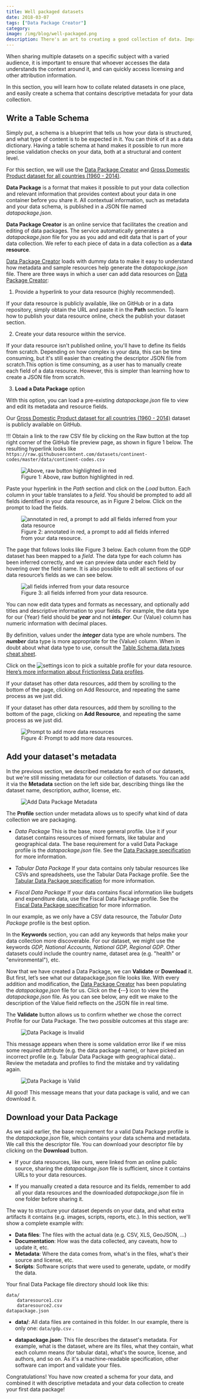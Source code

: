 ```yaml
---
title: Well packaged datasets
date: 2018-03-07
tags: ["Data Package Creator"]
category: 
image: /img/blog/well-packaged.png
description: There's an art to creating a good collection of data. Improve the quality of your datasets; making use of schemas, metadata, and data packages.
---
```


When sharing multiple datasets on a specific subject with a varied audience, it is important to ensure that whoever accesses the data understands the context around it, and can quickly access licensing and other attribution information.

In this section, you will learn how to collate related datasets in one place, and easily create a schema that contains descriptive metadata for your data collection.

## Write a Table Schema

Simply put, a schema is a blueprint that tells us how your data is structured, and what type of content is to be expected in it. You can think of it as a data dictionary. Having a table schema at hand makes it possible to run more precise validation checks on your data, both at a structural and content level.

For this section, we will use the [Data Package Creator](https://create.frictionlessdata.io) and [Gross Domestic Product dataset for all countries (1960 - 2014)](http://datahub.io/core/gdp).

**Data Package** is a format that makes it possible to put your data collection and relevant information that provides context about your data in one container before you share it. All contextual information, such as metadata and your data schema, is published in a JSON file named *datapackage.json*.

**Data Package Creator** is an online service that facilitates the creation and editing of data packages. The service automatically generates a *datapackage.json* file for you as you add and edit data that is part of your data collection. We refer to each piece of data in a data collection as a **data resource**.

[Data Package Creator](https://create.frictionlessdata.io) loads with dummy data to make it easy to understand how metadata and sample resources help generate the *datapackage.json* file. There are three ways in which a user can add data resources on [Data Package Creator](https://create.frictionlessdata.io):

1. Provide a hyperlink to your data resource (highly recommended).

  If your data resource is publicly available, like on GitHub or in a data repository, simply obtain the URL and paste it in the **Path** section. To learn how to publish your data resource online, check the publish your dataset section.

2. Create your data resource within the service.

  If your data resource isn't published online, you'll have to define its fields from scratch. Depending on how complex is your data, this can be time consuming, but it's still easier than creating the descriptor JSON file from scratch.This option is time consuming, as a user has to manually create each field of a data resource. However, this is simpler than learning how to create a JSON file from scratch.

3. **Load a Data Package** option

  With this option, you can load a pre-existing *datapackage.json* file to view and edit its metadata and resource fields.

Our [Gross Domestic Product dataset for all countries (1960 - 2014)](https://github.com/frictionlessdata/example-data-packages/blob/master/gross-domestic-product-all/data/gdp.csv) dataset is publicly available on GitHub.

!!! Obtain a link to the raw CSV file by clicking on the Raw button at the top right corner of the GitHub file preview page, as shown in figure 1 below. The resulting hyperlink looks like `https://raw.githubusercontent.com/datasets/continent-codes/master/data/continent-codes.csv`

<figure>
  <img src="./figure-1.png" alt="Above, raw button highlighted in red">
  <figcaption>
    Figure 1: Above, raw button highlighted in red.
  </figcaption>
</figure>

Paste your hyperlink in the *Path* section and click on the *Load* button. Each column in your table translates to a *field*. You should be prompted to add all fields identified in your data resource, as in Figure 2 below. Click on the prompt to load the fields.

<figure>
  <img src="./figure-2.png" alt="annotated in red, a prompt to add all fields inferred from your data resource">
  <figcaption>
    Figure 2: annotated in red, a prompt to add all fields inferred from your data resource.
  </figcaption>
</figure>

The page that follows looks like Figure 3 below. Each column from the GDP dataset has been mapped to a *field*. The data type for each column has been inferred correctly, and we can preview data under each field by hovering over the field name. It is also possible to edit all sections of our data resource’s fields as we can see below.

<figure>
  <img src="./figure-3.png" alt="all fields inferred from your data resource">
  <figcaption>
    Figure 3: all fields inferred from your data resource.
  </figcaption>
</figure>

You can now edit data types and formats as necessary, and optionally add titles and descriptive information to your fields. For example, the data type for our {Year} field should be ***year*** and not ***integer***. Our {Value} column has numeric information with decimal places.

By definition, values under the ***integer*** data type are whole numbers. The ***number*** data type is more appropriate for the {Value} column. When in doubt about what data type to use, consult the [Table Schema data types cheat sheet](https://specs.frictionlessdata.io/table-schema/#types-and-formats).

Click on the ![settings](./settings.png) icon to pick a suitable profile for your data resource. [Here’s more information about Frictionless Data profiles](https://specs.frictionlessdata.io/profiles/).

If your dataset has other data resources, add them by scrolling to the bottom of the page, clicking on Add Resource, and repeating the same process as we just did.

If your dataset has other data resources, add them by scrolling to the bottom of the page, clicking on **Add Resource**, and repeating the same process as we just did.

<figure>
  <img src="./figure-4.png" alt="Prompt to add more data resources">
  <figcaption>
    Figure 4: Prompt to add more data resources.
  </figcaption>
</figure>

## Add your dataset's metadata

In the previous section, we described metadata for each of our datasets, but we're still missing metadata for our collection of datasets. You can add it via the **Metadata** section on the left side bar, describing things like the dataset name, description, author, license, etc.

<figure>
  <img src="./figure-5.png" alt="Add Data Package Metadata ">
</figure>

The **Profile** section under metadata allows us to specify what kind of data collection we are packaging.
* *Data Package*
This is the base, more general profile. Use it if your dataset contains resources of mixed formats, like tabular and geographical data. The base requirement for a valid Data Package profile is the *datapackage.json* file. See the [Data Package specification](https://specs.frictionlessdata.io/data-package/) for more information.

* *Tabular Data Package*
If your data contains only tabular resources like CSVs and spreadsheets, use the Tabular Data Package profile. See the [Tabular Data Package specification](https://specs.frictionlessdata.io/tabular-data-package/) for more information.
* *Fiscal Data Package*
If your data contains fiscal information like budgets and expenditure data, use the  Fiscal Data Package profile. See the [Fiscal Data Package specification](https://specs.frictionlessdata.io/fiscal-data-package/) for more information.

In our example, as we only have a CSV data resource, the *Tabular Data Package* profile is the best option.

In the **Keywords** section, you can add any keywords that helps make your data collection more discoverable. For our dataset, we might use the keywords *GDP, National Accounts, National GDP, Regional GDP*. Other datasets could include the country name, dataset area (e.g. "health" or "environmental"), etc.

Now that we have created a Data Package, we can **Validate** or **Download** it. But first, let’s see what our datapackage.json file looks like. With every addition and modification, the [Data Package Creator](https://create.frictionlessdata.io) has been populating the *datapackage.json* file for us. Click on the **{···}** icon to view the *datapackage.json* file. As you can see below, any edit we make to the description of the Value field reflects on the JSON file in real time.

The **Validate** button allows us to confirm whether we chose the correct Profile for our Data Package. The two possible outcomes at this stage are:

<figure>
  <img src="./figure-6.png" alt="Data Package is Invalid">
</figure>

This message appears when there is some validation error like if we miss some required attribute (e.g. the data package name), or have picked an incorrect profile (e.g. Tabular Data Package with geographical data).. Review the metadata and profiles to find the mistake and try validating again.

<figure>
  <img src="./figure-7.png" alt="Data Package is Valid">
</figure>

All good! This message means that your data package is valid, and we can download it.

## Download your Data Package

As we said earlier, the base requirement for a valid Data Package profile is the *datapackage.json* file, which contains your data schema and metadata. We call this the descriptor file. You can download your descriptor file by clicking on the **Download** button.

* If your data resources, like ours, were linked from an online public source, sharing the *datapackage.json* file is sufficient, since it contains URLs to your data resources.

* If you manually created a data resource and its fields, remember to add all your data resources and the downloaded *datapackage.json* file in one folder before sharing it.

The way to structure your dataset depends on your data, and what extra artifacts it contains (e.g. images, scripts, reports, etc.). In this section, we'll show a complete example with:

* **Data files**: The files with the actual data (e.g. CSV, XLS, GeoJSON, ...)
* **Documentation**: How was the data collected, any caveats, how to update it, etc.
* **Metadata**: Where the data comes from, what's in the files, what's their source and license, etc.
* **Scripts**: Software scripts that were used to generate, update, or modify the data.

Your final Data Package file directory should look like this:

```
data/
    dataresource1.csv
    dataresource2.csv
datapackage.json
```
* **data/**: All data files are contained in this folder. In our example, there is only one: `data/gdp.csv` .

* **datapackage.json**: This file describes the dataset's metadata. For example, what is the dataset, where are its files, what they contain, what each column means (for tabular data), what's the source, license, and authors, and so on. As it's a machine-readable specification, other software can import and validate your files.

Congratulations! You have now created a schema for your data, and combined it with descriptive metadata and your data collection to create your first data package!
